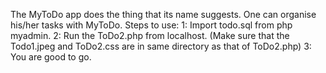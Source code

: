 The MyToDo app does the thing that its name suggests. One can organise his/her tasks with MyToDo.
Steps to use:
  1: Import todo.sql from php myadmin.
  2: Run the ToDo2.php from localhost. (Make sure that the Todo1.jpeg and ToDo2.css are in same directory as that of ToDo2.php)
  3: You are good to go.
